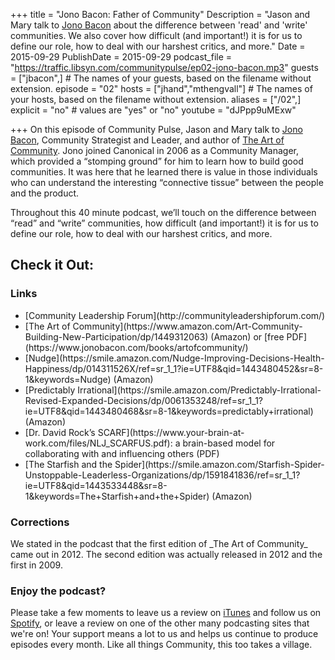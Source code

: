 +++
title = "Jono Bacon: Father of Community"
Description = "Jason and Mary talk to [Jono Bacon](https://twitter.com/jonobacon) about the difference between 'read' and 'write' communities. We also cover how difficult (and important!) it is for us to define our role, how to deal with our harshest critics, and more."
Date = 2015-09-29
PublishDate = 2015-09-29
podcast_file = "https://traffic.libsyn.com/communitypulse/ep02-jono-bacon.mp3"
guests = ["jbacon",] # The names of your guests, based on the filename without extension.
episode = "02"
hosts = ["jhand","mthengvall"] # The names of your hosts, based on the filename without extension.
aliases = ["/02",]
explicit = "no" # values are "yes" or "no"
youtube = "dJPpp9uMExw"

+++
On this episode of Community Pulse, Jason and Mary talk to [Jono Bacon](https://twitter.com/jonobacon), Community Strategist and Leader, and author of [The Art of Community](https://www.amazon.com/Art-Community-Building-New-Participation/dp/1449312063). Jono joined Canonical in 2006 as a Community Manager, which provided a “stomping ground” for him to learn how to build good communities. It was here that he learned there is value in those individuals who can understand the interesting “connective tissue” between the people and the product.

Throughout this 40 minute podcast, we’ll touch on the difference between “read” and “write” communities, how difficult (and important!) it is for us to define our role, how to deal with our harshest critics, and more.

<h2>Check it Out:</h2>
<h3>Links</h3><ul>
<li>[Community Leadership Forum](http://communityleadershipforum.com/)</li>
<li>[The Art of Community](https://www.amazon.com/Art-Community-Building-New-Participation/dp/1449312063) (Amazon) or [free PDF](https://www.jonobacon.com/books/artofcommunity/)</li>
<li>[Nudge](https://smile.amazon.com/Nudge-Improving-Decisions-Health-Happiness/dp/014311526X/ref=sr_1_1?ie=UTF8&qid=1443480452&sr=8-1&keywords=Nudge) (Amazon)</li>
<li>[Predictably Irrational](https://smile.amazon.com/Predictably-Irrational-Revised-Expanded-Decisions/dp/0061353248/ref=sr_1_1?ie=UTF8&qid=1443480468&sr=8-1&keywords=predictably+irrational) (Amazon)</li>
<li>[Dr. David Rock’s SCARF](https://www.your-brain-at-work.com/files/NLJ_SCARFUS.pdf): a brain-based model for collaborating with and influencing others (PDF)</li>
<li>[The Starfish and the Spider](https://smile.amazon.com/Starfish-Spider-Unstoppable-Leaderless-Organizations/dp/1591841836/ref=sr_1_1?ie=UTF8&qid=1443533448&sr=8-1&keywords=The+Starfish+and+the+Spider) (Amazon)</li></ul>

<h3>Corrections</h3>
We stated in the podcast that the first edition of _The Art of Community_ came out in 2012. The second edition was actually released in 2012 and the first in 2009.


### Enjoy the podcast?
Please take a few moments to leave us a review on [iTunes](https://itunes.apple.com/us/podcast/community-pulse/id1218368182?mt=2) and follow us on [Spotify](https://open.spotify.com/show/3I7g5WfMSgpWu38zZMjet?si=565TMb81SaWwrJYbAIeOxQ), or leave a review on one of the other many podcasting sites that we're on! Your support means a lot to us and helps us continue to produce episodes every month. Like all things Community, this too takes a village.
